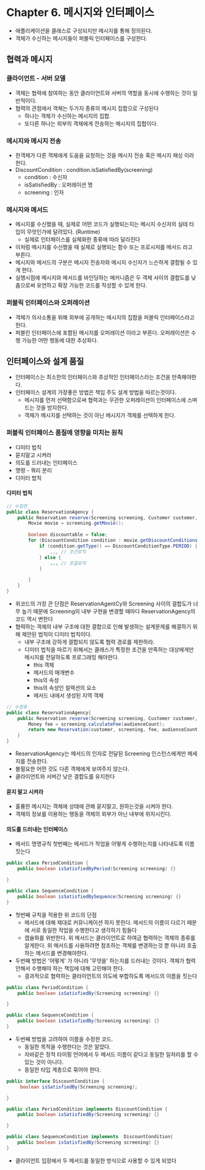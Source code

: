 # Chapter 6. 메시지와 인터페이스
* 애플리케이션을 클래스로 구성되지만 메시지를 통해 정의된다.
* 객체가 수신하는 메시지들이 퍼블릭 인터페이스를 구성한다.

## 협력과 메시지

### 클라이언트 - 서버 모델
* 객체는 협력에 참여하는 동안 클라이언트와 서버의 역할을 동시에 수행하는 것이 일반적이다.
* 협력의 관점에서 객체는 두가지 종류의 메시지 집합으로 구성된다
    * 하나는 객체가 수신하는 메시지의 집합.
    * 또다른 하나는 외부의 객체에게 전송하는 메시지의 집합이다.
    
### 메시지와 메시지 전송
* 한객체가 다른 객체에게 도움을 요청하는 것을 메시지 전송 혹은 메시지 패싱 이라 한다.
* DiscountCondition : condition.isSatisfiedBy(screening)
    * condition : 수신자
    * isSatisfiedBy : 오퍼레이션 명
    * screening : 인자

### 메시지와 메서드
* 메시지를 수신했을 때, 실제로 어떤 코드가 실행되는지는 메시지 수신자의 실테 타입이 무엇인가에 달려있다. (Runtime)
    * 실제로 인터페이스를 실체화한 종류에 따라 달라진다
* 이처럼 메시지를 수신했을 때 실제로 실행되는 함수 또는 프로시저를 메서드 라고 부른다.
* 메시지와 메서드의 구분은 메시지 전송자와 메시지 수신자가 느슨하게 결합될 수 있게 한다.
* 실행시점에 메시지와 메서드를 바인딩하는 메커니즘은 두 객체 사이의 결합도를 낮춤으로써 유연하고 확장 가능한 코드를 작성할 수 있게 한다.

### 퍼블릭 인터페이스와 오퍼레이션
* 객체가 의사소통을 위해 외부에 공개하는 메시지의 집합을 퍼블릭 인터페이스라고 한다.
* 퍼블린 인터페이스에 포함된 메시지를 오퍼레이션 이라고 부른다. 오퍼레이션은 수행 가능한 어떤 행동에 대한 추상화다.


## 인터페이스와 설계 품질
* 인터페이스는 최소한의 인터페이스와 추상적인 인터페이스라는 조건을 만족해야한다.
* 인터페이스 설계의 가장좋은 방법은 책임 주도 설계 방법을 따르는것이다.
    * 메시지를 먼저 선택함으로써 협력과는 무관한 오퍼레이션이 인터페이스에 스며드는 것을 방지한다.
    * 객체가 메시지를 선택하는 것이 아닌 메시지가 객체를 선택하게 한다.

### 퍼블릭 인터페이스 품질에 영향을 미치는 원칙
* 디미터 법칙
* 묻지말고 시켜라
* 의도를 드러내는 인터페이스
* 명령 - 쿼리 분리
* 디미터 법칙

#### 디미터 법칙
~~~java
// 수정전
public class ReservationAgency {
    public Reservation reserve(Screening screening, Customer customer, int audienceCount) {
        Movie movie = screening.getMovie();
        
        boolean discountable = false;
        for (DiscountCondition condition : movie.getDiscountConditions()) {
            if (condition.getType() == DiscountConditionType.PERIOD) {
                ,,, // 조건로직
            } else {
                ... // 조걸로직
            }

        }
    }    
}
~~~
* 위코드의 가장 큰 단점은 ReservationAgentCy와 Screening 사이의 결합도가 너무 높기 때문에 Screening의 내부 구현을 변경할 때마다 ReservationAgency의
코드 역시 변한다
* 협력하는 객체의 내부 구조에 대한 결합으로 인해 발생하는 설계문제를 해결하기 위해 제안된 법칙이 디미터 법칙이다.
    * 내부 구조에 강하게 결합되지 않도록 협력 경로를 제한하라.
    * 디미터 법칙을 따르기 위해서는 클래스가 특정한 조건을 만족하는 대상에게만 메시지를 전달하도록 프로그래밍 해야한다.
        * this 객체
        * 메서드의 매개변수
        * this의 속성
        * this의 속성인 컬렉션의 요소
        * 메서드 내에서 생성된 지역 객체

~~~java
// 수정후
public class ReservationAgency{
    public Reservation reserve(Screening screening, Customer customer, int audienceCount) {
        Money fee = screening.calculateFee(audienceCount);
        return new Reservation(customer, screening, fee, audienceCount);
    }
}
~~~
* ReservationAgency는 메서드의 인자로 전달된  Screening 인스턴스에게만 메세지를 전송한다.
* 불필요한 어떤 것도 다른 객체에게 보여주지 않는다. 
* 클라이언트와 서버간 낮은 결합도를 유지한다

#### 묻지 말고 시켜라
* 훌륭한 메시지는 객체에 상태에 관해 묻지말고, 원하는것을 시켜야 한다.
* 객체의 정보를 이용하는 행동을 객체의 외부가 아닌 내부에 위치시킨다.

#### 의도를 드러내는 인터페이스


* 메서드 명명규칙 첫번째는 메서드가 작업을 어떻게 수행하는지를 나타내도록 이름짓는다
~~~java
public class PeriodCondition {
    public boolean isSatisfiedByPeriod(Screening screening) {}

}

public class SequenceCondition {
    public boolean isSatisfiedBySequence(Screening screening) {}
}
~~~
* 첫번째 규칙을 적용한 위 코드의 단점
    * 메서드에 대해 제대로 커뮤니케이션 하지 못한다. 메서드의 이름이 다르기 때문에 서로 동일한 작업을 수행한다고 생각하기 힘들다
    * 캡슐화를 위반한다. 위 메서드는 클라이언트로 하여금 협력하는 객체의 종류를 알게한다. 위 메서드를 사용하려면 참조하는 객체를 변경하는것 뿐 아니라
    호출하는 메서드를 변경해야한다.
* 두번째 방법은 '어떻게' 가 아니라 '무엇을' 하는지를 드러내는 것이다. 객체가 협력안해서 수행해야 하는 책임에 대해 고민해야 한다.
    * 결과적으로 협력하는 클라이언트의 의도에 부합하도록 메서드의 이름을 짓는다

~~~java
public class PeriodCondition {
    public boolean isSatisfiedBy(Screening screening) {}

}

public class SequenceCondition {
    public boolean isSatisfiedBy(Screening screening) {}
}
~~~
* 두번째 방법을 고려하여 이름을 수정한 코드.
    * 동일한 목적을 수행한다는 것은 알았다.
    * 자바같은 정적 타이핑 언어에서 두 메서드 이름이 같다고 동일한 일처리를 할 수 있는 것이 아니다.
    * 동일한 타입 계층으로 묶어야 한다.
    

~~~java
public interface DiscountCondition {
     boolean isSatisfiedBy(Screening screening);

}

public class PeriodCondition implements DiscountCondition {
    public boolean isSatisfiedBy(Screening screening) {}

}

public class SequenceCondition implements  DiscountCondition{
    public boolean isSatisfiedBy(Screening screening) {}
}
~~~
* 클라이언트 입장에서 두 메서드를 동일한 방식으로 사용할 수 있게 되었다

